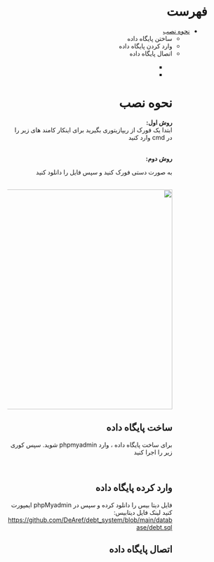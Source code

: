<div dir='rtl' align='right'><h1>فهرست</h1>
<ul>
  <li> <a href="#howtoinstall">نحوه نصب</a>
    <ul>
      <li>ساختن پایگاه داده </li>
      <li>وارد کردن پایگاه داده</li>
      <li>اتصال پایگاه داده </li>
    <ul>  
      </li>
  <li> <a href="howtoinstall"></a></li>
 <li> <a href="howtoinstall"></a></li>
</ul>


<h1 id="howtoinstall">نحوه نصب</h1>
<p>
  <strong> 
    روش اول:
  </strong><br>
  ابتدا یک فورک از ریپازیتوری بگیرید
  برای اینکار کامند های زیر را در cmd وارد کنید
  
  </p>
<script src="https://gist.github.com/DeAref/e3344779f3566be03bd3e04b82fc5fee.js"></script>
          <br>
<strong> 
  روش دوم: 
   </strong>
  <p>
  به صورت دستی فورک کنید و سپس فایل را دانلود کنید
  </p>
  <br>
    
 <img src="https://user-images.githubusercontent.com/95649368/178138292-91d0bcbb-bde2-4818-89f3-5d520c6323d6.png" width="500px"/>
 
  <br>
    
  <h2>ساخت پایگاه داده</h2>
<p>
   
 برای ساخت پایگاه داده ، وارد phpmyadmin شوید. سپس کوری زیر را اجرا کنید
   
</p>
    
  <br>
 <script src="https://gist.github.com/DeAref/522a1ebde9c0586c0c774a4ee0b39d3a.js"></script>
    <h2>
    وارد کرده پایگاه داده
    </h2>
  
<p>
  
  فایل دیتا بیس را دانلود کرده و سپس در phpMyadmin ایمپورت کنید 
  لینک فایل دیتابیس: 
  <br>
  <a href="https://github.com/DeAref/debt_system/blob/main/database/debt.sql">
  https://github.com/DeAref/debt_system/blob/main/database/debt.sql
  </a>
  
  </p>
    
  <h2>
  اتصال پایگاه داده
 
  </h2>
    
    
    
</div>

